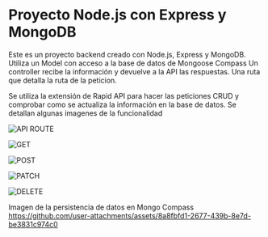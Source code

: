 # Proyecto Node.js con Express y MongoDB

Este es un proyecto backend creado con Node.js, Express y MongoDB.
Utiliza un Model con acceso a la base de datos de Mongoose Compass
Un controller recibe la información y devuelve a la API las respuestas.
Una ruta que detalla la ruta de la peticion.

Se utiliza la extensión de Rapid API para hacer las peticiones CRUD y comprobar como se actualiza la información en la base de datos. 
Se detallan algunas imagenes de la funcionalidad


![API ROUTE](https://github.com/user-attachments/assets/cfeb9a2f-bb12-449b-9f50-eda619408412)

![GET](https://github.com/user-attachments/assets/ab1eb919-aa59-44d4-8c00-8d10e1ca1613)

![POST](https://github.com/user-attachments/assets/e72e182a-0b99-42e9-92aa-2b15d41f3ebb)

![PATCH](https://github.com/user-attachments/assets/575cad97-2220-4143-b255-ffb93c0263ff)

![DELETE](https://github.com/user-attachments/assets/19ad9767-301e-4551-8a01-4a6e57ca2ed5)

Imagen de la persistencia de datos en Mongo Compass 
https://github.com/user-attachments/assets/8a8fbfd1-2677-439b-8e7d-be3831c974c0

